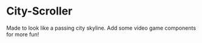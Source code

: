 # City-Scroller
Made to look like a passing city skyline. Add some video game components for more fun!
